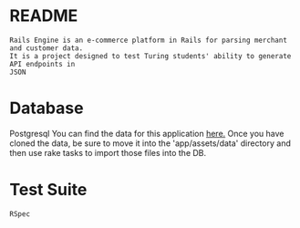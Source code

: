 # README
    Rails Engine is an e-commerce platform in Rails for parsing merchant and customer data.
    It is a project designed to test Turing students' ability to generate API endpoints in 
    JSON

# Database
Postgresql
You can find the data for this application [here.](https://github.com/turingschool-examples/sales_engine/tree/master/data)
Once you have cloned the data, be sure to move it into the 'app/assets/data' directory and then use rake tasks to import
those files into the DB.

# Test Suite
    RSpec